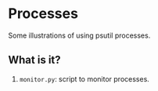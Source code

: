 # Processes

Some illustrations of using psutil processes.

## What is it?

1. `monitor.py`: script to monitor processes.
